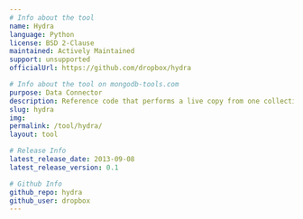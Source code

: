 ```yaml
---
# Info about the tool
name: Hydra
language: Python
license: BSD 2-Clause
maintained: Actively Maintained
support: unsupported
officialUrl: https://github.com/dropbox/hydra

# Info about the tool on mongodb-tools.com
purpose: Data Connector
description: Reference code that performs a live copy from one collection to another, with minimal or no visible impact to your production MongoDB clusters.
slug: hydra
img: 
permalink: /tool/hydra/
layout: tool

# Release Info
latest_release_date: 2013-09-08
latest_release_version: 0.1

# Github Info
github_repo: hydra
github_user: dropbox
---
```


